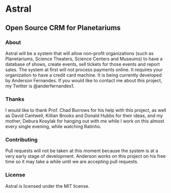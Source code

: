 # Astral

## Open Source CRM for Planetariums

### About

Astral will be a system that will allow non-profit organizations (such as Planetariums, Science Theaters, Science Centers and Museums) to have a database of shows, create events, sell tickets for those events and report sales. The system at first will not process payments online. It requires your organization to have a credit card machine. It is being currently developed by Anderson Fernandes. If you would like to contact me about this project, my Twitter is @anderfernandes1.

### Thanks

I would like to thank Prof. Chad Burrows for his help with this project, as well as David Cantwell, Killian Brooks and Donald Hubbs for their ideas, and my mother, Debura Kosylak for hanging out with me while I work on this almost every single evening, while watching Ratinho.

### Contributing

Pull requests will not be taken at this moment because the system is at a very early stage of development. Anderson works on this project on his free time so it may take a while until we are accepting pull requests.

### License

Astral is licensed under the MIT license.
